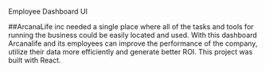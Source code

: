 Employee Dashboard UI

##ArcanaLife inc needed a single place where all of the tasks and tools for running the business could be easily located and used. With this dashboard Arcanalife and its employees can improve the performance of the company, utilize their data more efficiently and generate better ROI. This project was built with React.
